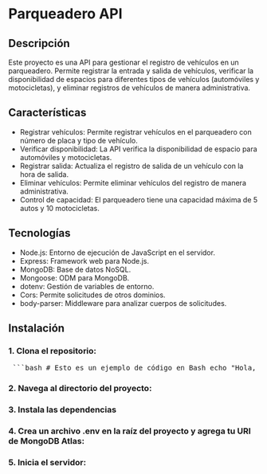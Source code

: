 # Parqueadero API

## Descripción

Este proyecto es una API para gestionar el registro de vehículos en un parqueadero. Permite registrar la entrada y salida de vehículos, verificar la disponibilidad de espacios para diferentes tipos de vehículos (automóviles y motocicletas), y eliminar registros de vehículos de manera administrativa.

## Características

- Registrar vehículos: Permite registrar vehículos en el parqueadero con número de placa y tipo de vehículo.
- Verificar disponibilidad: La API verifica la disponibilidad de espacio para automóviles y motocicletas.
- Registrar salida: Actualiza el registro de salida de un vehículo con la hora de salida.
- Eliminar vehículos: Permite eliminar vehículos del registro de manera administrativa.
- Control de capacidad: El parqueadero tiene una capacidad máxima de 5 autos y 10 motocicletas.

## Tecnologías
- Node.js: Entorno de ejecución de JavaScript en el servidor.
- Express: Framework web para Node.js.
- MongoDB: Base de datos NoSQL.
- Mongoose: ODM para MongoDB.
- dotenv: Gestión de variables de entorno.
- Cors: Permite solicitudes de otros dominios.
- body-parser: Middleware para analizar cuerpos de solicitudes.

## Instalación
### 1. Clona el repositorio:
<pre> ```bash # Esto es un ejemplo de código en Bash echo "Hola, mundo" ``` </pre>

### 2. Navega al directorio del proyecto:

### 3. Instala las dependencias

### 4. Crea un archivo .env en la raíz del proyecto y agrega tu URI de MongoDB Atlas:

### 5. Inicia el servidor:
